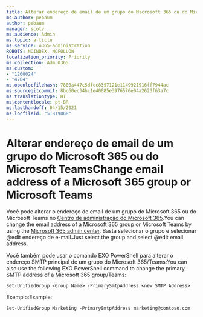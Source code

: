 ```yaml
---
title: Alterar endereço de email de um grupo do Microsoft 365 ou do Microsoft Teams
ms.author: pebaum
author: pebaum
manager: scotv
ms.audience: Admin
ms.topic: article
ms.service: o365-administration
ROBOTS: NOINDEX, NOFOLLOW
localization_priority: Priority
ms.collection: Adm_O365
ms.custom:
- "1200024"
- "4704"
ms.openlocfilehash: 7800a447c5dfcc8397121e1149921916ff7944ac
ms.sourcegitcommit: 8bc60ec34bc1e40685e3976576e04a2623f63a7c
ms.translationtype: HT
ms.contentlocale: pt-BR
ms.lasthandoff: 04/15/2021
ms.locfileid: "51819068"
---
```

# <a name="change-email-address-of-a-microsoft-365-group-or-microsoft-teams"></a><span data-ttu-id="d7ede-102">Alterar endereço de email de um grupo do Microsoft 365 ou do Microsoft Teams</span><span class="sxs-lookup"><span data-stu-id="d7ede-102">Change email address of a Microsoft 365 group or Microsoft Teams</span></span>

<span data-ttu-id="d7ede-103">Você pode alterar o endereço de email de um grupo do Microsoft 365 ou do Microsoft Teams no [Centro de administração do Microsoft 365](https://admin.microsoft.com/).</span><span class="sxs-lookup"><span data-stu-id="d7ede-103">You can change the email address of a Microsoft 365 group or Microsoft Teams by using the [Microsoft 365 admin center](https://admin.microsoft.com/).</span></span> <span data-ttu-id="d7ede-104">Basta selecionar o grupo e selecionar @edit endereço de e-mail.</span><span class="sxs-lookup"><span data-stu-id="d7ede-104">Just select the group and select @edit email address.</span></span>

<span data-ttu-id="d7ede-105">Você também pode usar o comando EXO PowerShell para alterar o endereço SMTP principal de um grupo do Microsoft 365/Teams:</span><span class="sxs-lookup"><span data-stu-id="d7ede-105">You can also use the following EXO PowerShell command to change the primary SMTP address of a Microsoft 365 group/Teams:</span></span>

`Set-UnifiedGroup <Group Name> -PrimarySmtpAddress <new SMTP Address>`

<span data-ttu-id="d7ede-106">Exemplo:</span><span class="sxs-lookup"><span data-stu-id="d7ede-106">Example:</span></span>

`Set-UnifiedGroup Marketing -PrimarySmtpAddress marketing@contoso.com`
